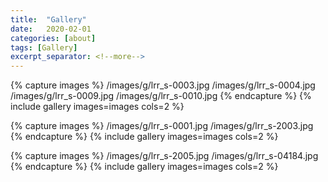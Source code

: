 ```yaml
---
title:  "Gallery"
date:   2020-02-01
categories: [about]
tags: [Gallery]
excerpt_separator: <!--more-->
---
```

<!--more-->


{% capture images %}
/images/g/lrr_s-0003.jpg
/images/g/lrr_s-0004.jpg
/images/g/lrr_s-0009.jpg
/images/g/lrr_s-0010.jpg
{% endcapture %}
{% include gallery images=images cols=2 %}


{% capture images %}
/images/g/lrr_s-0001.jpg
/images/g/lrr_s-2003.jpg
{% endcapture %}
{% include gallery images=images cols=2 %}


{% capture images %}
/images/g/lrr_s-2005.jpg
/images/g/lrr_s-04184.jpg
{% endcapture %}
{% include gallery images=images cols=2 %}